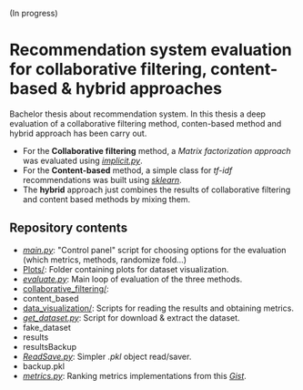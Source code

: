 (In progress)
# Recommendation system evaluation for collaborative filtering, content-based & hybrid approaches
Bachelor thesis about recommendation system. In this thesis a deep evaluation of a collaborative filtering method, conten-based method and hybrid approach has been carry out.

* For the **Collaborative filtering** method, a _Matrix factorization approach_ was evaluated using [_implicit.py_](implicit.readthedocs.io).
* For the **Content-based** method, a simple class for _tf-idf_ recommendations was built using [_sklearn_](scikit-learn.org).
* The **hybrid** approach just combines the results of collaborative filtering and content based methods by mixing them.





## Repository contents

* [_main.py_](https://github.com/rooom13/recommendation-system-thesis/tree/master/main.py): "Control panel" script for choosing options for the evaluation (which metrics, methods, randomize fold...)
* [Plots/](https://github.com/rooom13/recommendation-system-thesis/tree/master/Plots): Folder containing plots for dataset visualization.
* [_evaluate.py_](https://github.com/rooom13/recommendation-system-thesis/tree/master/evaluate.py): Main loop of evaluation of the three methods.
* [collaborative_filtering/](https://github.com/rooom13/recommendation-system-thesis/tree/master/collaborative_filtering):
* content_based
* [data_visualization/](https://github.com/rooom13/recommendation-system-thesis/tree/master/data_visualization): Scripts for reading the results and obtaining metrics.
* [_get_dataset.py_](https://github.com/rooom13/recommendation-system-thesis/tree/master/get_dataset.py): Script for download & extract the dataset.
* fake_dataset
* results
* resultsBackup
* [_ReadSave.py_](https://github.com/rooom13/recommendation-system-thesis/tree/master/ReadSave.py): Simpler _.pkl_ object read/saver.
* backup.pkl
* [_metrics.py_](https://github.com/rooom13/recommendation-system-thesis/tree/master/_metrics.py): Ranking metrics implementations from this [_Gist_](https://gist.github.com/bwhite/3726239).
